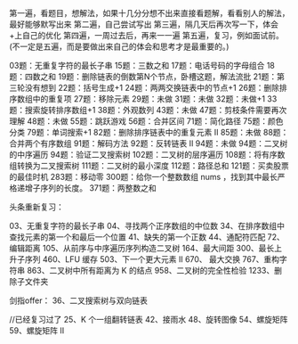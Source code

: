 第一遍，看题目，想解法，如果十几分分想不出来直接看题解，看看别人的解法，最好能够默写出来
第二遍，自己尝试写出
第三遍，隔几天后再次写一下，体会+上自己的优化
第四遍，一周过去后，再来一一遍
第五遍，复习，例如面试前。 (不一定是五遍，而是要做出来自己的体会和思考才是最重要的。)





03题：无重复字符的最长子串
15题：三数之和
17题：电话号码的字母组合
18题：四数之和
19题：删除链表的倒数第N个节点，卧槽这题，解法流批
21题：第三轮没有想到
22题：括号生成+1
24题：两两交换链表中的节点+1
26题：删除排序数组中的重复项
27题：移除元素
29题：未做
31题：未做
32题：未做+1
33题：搜索旋转排序数组+1
38题：外观数列
43题：未做
47题：剪枝条件需要再次理解
48题：未做
55题：跳跃游戏
56题：合并区间
71题：简化路径
75题：颜色分类
79题：单词搜索+1
82题：删除排序链表中的重复元素 II
85题：未做
88题：合并两个有序数组
91题：解码方法
92题：反转链表 II
94题：未做
94题：二叉树的中序遍历
94题：验证二叉搜索树
102题：二叉树的层序遍历
108题：将有序数组转换为二叉搜索树
111题：二叉树的最小深度
112题：路径总和
121题：买卖股票的最佳时机
283题：移动零
300题：给你一个整数数组 nums ，找到其中最长严格递增子序列的长度。
371题：两整数之和








头条重新复习：

03、无重复字符的最长子串
04、寻找两个正序数组的中位数
34、在排序数组中查找元素的第一个和最后一个位置
41、缺失的第一个正数
44、通配符匹配
72、编辑距离
105、从前序与中序遍历序列构造二叉树
164、最大间距
300、最长上升子序列
460、LFU 缓存
503、下一个更大元素 II
670、 最大交换
767、重构字符串
863、二叉树中所有距离为 K 的结点
958、二叉树的完全性检验
1233、删除子文件夹

剑指offer：
36、二叉搜索树与双向链表


//已经复习过了
25、K 个一组翻转链表
42、接雨水
48、旋转图像
54、螺旋矩阵
59、螺旋矩阵 II